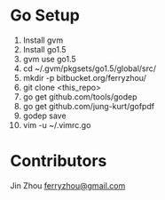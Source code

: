 Go Setup
========

1. Install gvm
1. Install go1.5
1. gvm use go1.5
1. cd ~/.gvm/pkgsets/go1.5/global/src/ 
1. mkdir -p bitbucket.org/ferryzhou/
1. git clone <this_repo>
1. go get github.com/tools/godep
1. go get github.com/jung-kurt/gofpdf
1. godep save
1. vim -u ~/.vimrc.go 

Contributors
============

Jin Zhou <ferryzhou@gmail.com>

